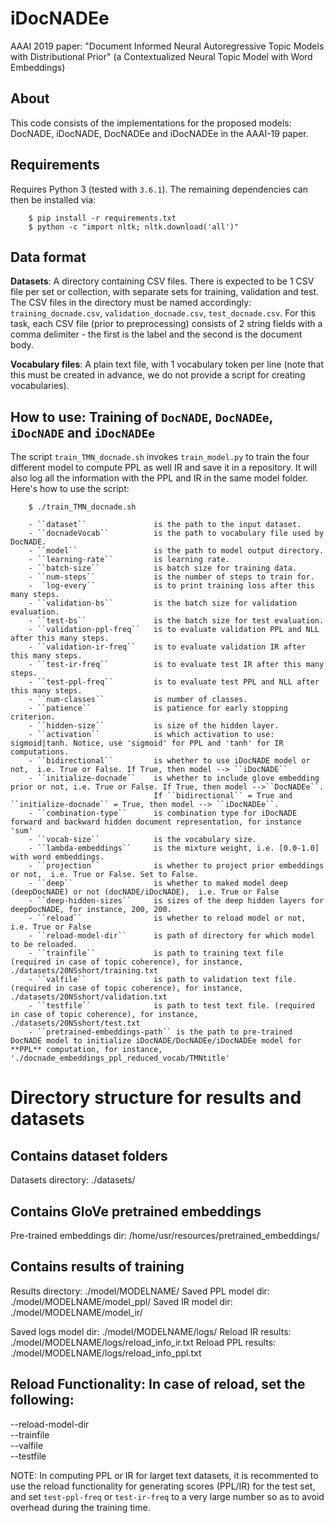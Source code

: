 # iDocNADEe 
AAAI 2019 paper: "Document Informed Neural Autoregressive Topic Models with Distributional Prior" 
(a Contextualized Neural Topic Model with Word Embeddings) 

## About
This code consists of the implementations for the proposed models: DocNADE, iDocNADE, DocNADEe and iDocNADEe in the AAAI-19 paper.

## Requirements
Requires Python 3 (tested with `3.6.1`). The remaining dependencies can then be installed via:

        $ pip install -r requirements.txt
        $ python -c "import nltk; nltk.download('all')"


## Data format

**Datasets**: A directory containing CSV files. There is expected to be 1 CSV file per set or collection, with separate sets for training, validation and test. The CSV files in the directory must be named accordingly: `training_docnade.csv`, `validation_docnade.csv`, `test_docnade.csv`. For this task, each CSV file (prior to preprocessing) consists of 2 string fields with a comma delimiter - the first is the label and the second is the document body.

**Vocabulary files**: A plain text file, with 1 vocabulary token per line (note that this must be created in advance, we do not provide a script for creating vocabularies).


## How to use: Training of ``DocNADE``, ``DocNADEe``, ``iDocNADE`` and ``iDocNADEe``

The script ``train_TMN_docnade.sh`` invokes ``train_model.py`` to train the four different model to compute PPL as well IR and save it in a repository. It will also log all the information with the PPL and IR in the same model folder. Here's how to use the script:

        $ ./train_TMN_docnade.sh
		
        - ``dataset`` 				is the path to the input dataset.
        - ``docnadeVocab`` 			is the path to vocabulary file used by DocNADE.
        - ``model`` 				is the path to model output directory.
        - ``learning-rate`` 		is learning rate.
        - ``batch-size`` 			is batch size for training data.
        - ``num-steps`` 			is the number of steps to train for.
        -  `log-every`` 			is to print training loss after this many steps.
        - ``validation-bs`` 		is the batch size for validation evaluation.
        - ``test-bs`` 				is the batch size for test evaluation.
        - ``validation-ppl-freq`` 	is to evaluate validation PPL and NLL after this many steps.
        - ``validation-ir-freq`` 	is to evaluate validation IR after this many steps.
        - ``test-ir-freq`` 			is to evaluate test IR after this many steps.
        - ``test-ppl-freq`` 		is to evaluate test PPL and NLL after this many steps.
        - ``num-classes`` 			is number of classes.
        - ``patience`` 				is patience for early stopping criterion.
        - ``hidden-size`` 			is size of the hidden layer.
        - ``activation`` 			is which activation to use: sigmoid|tanh. Notice, use 'sigmoid' for PPL and 'tanh' for IR computations. 
        - ``bidirectional`` 		is whether to use iDocNADE model or not,  i.e. True or False. If True, then model --> ``iDocNADE``
		- ``initialize-docnade`` 	is whether to include glove embedding prior or not, i.e. True or False. If True, then model -->``DocNADEe``. 
									If ``bidirectional`` = True and ``initialize-docnade`` = True, then model --> ``iDocNADEe``.
        - ``combination-type`` 		is combination type for iDocNADE forward and backward hidden document representation, for instance 'sum'
        - ``vocab-size`` 			is the vocabulary size.
		- ``lambda-embeddings``		is the mixture weight, i.e. [0.0-1.0] with word embeddings. 
        - ``projection`` 			is whether to project prior embeddings or not,  i.e. True or False. Set to False.
        - ``deep`` 					is whether to maked model deep (deepDocNADE) or not (docNADE/iDocNADE),  i.e. True or False
        - ``deep-hidden-sizes`` 	is sizes of the deep hidden layers for deepDocNADE, for instance, 200, 200.
        - ``reload`` 				is whether to reload model or not,  i.e. True or False
        - ``reload-model-dir`` 		is path of directory for which model to be reloaded.
        - ``trainfile`` 			is path to training text file (required in case of topic coherence), for instance, ./datasets/20NSshort/training.txt
        - ``valfile`` 				is path to validation text file. (required in case of topic coherence), for instance, ./datasets/20NSshort/validation.txt
        - ``testfile`` 				is path to test text file. (required in case of topic coherence), for instance, ./datasets/20NSshort/test.txt
		- ``pretrained-embeddings-path`` is the path to pre-trained DocNADE model to initialize iDocNADE/DocNADEe/iDocNADEe model for **PPL** computation, for instance, './docnade_embeddings_ppl_reduced_vocab/TMNtitle'


# Directory structure for results and datasets


## Contains dataset folders
Datasets directory:             ./datasets/

## Contains GloVe pretrained embeddings
Pre-trained embeddings dir:     /home/usr/resources/pretrained_embeddings/

## Contains results of training
Results directory:              ./model/MODELNAME/
Saved PPL model dir:            ./model/MODELNAME/model_ppl/
Saved IR model dir:             ./model/MODELNAME/model_ir/

Saved logs model dir:           ./model/MODELNAME/logs/
Reload IR results:              ./model/MODELNAME/logs/reload_info_ir.txt
Reload PPL results:             ./model/MODELNAME/logs/reload_info_ppl.txt

## Reload Functionality: In case of reload, set the following:
--reload-model-dir             
--trainfile                   
--valfile                    
--testfile     

NOTE: In computing PPL or IR for larget text datasets, it is recommented to use the reload functionality for generating scores (PPL/IR) for the test set, and set ``test-ppl-freq`` or ``test-ir-freq`` to a very large number so as to avoid overhead during the training time.

              